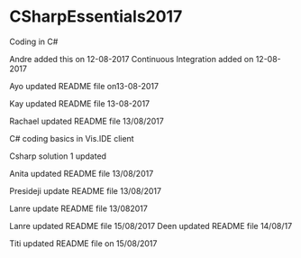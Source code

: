 # CSharpEssentials2017
Coding in C#

Andre added this on 12-08-2017
Continuous Integration added on 12-08-2017

Ayo updated README file on13-08-2017

Kay updated README file 13-08-2017

Rachael updated README file 13/08/2017

C# coding basics in Vis.IDE client

Csharp solution 1 updated

Anita updated README file 13/08/2017

Presideji update README file 13/08/2017

Lanre update README file 13/082017

Lanre updated README file 15/08/2017
Deen updated README file 14/08/17

Titi updated README file on 15/08/2017

